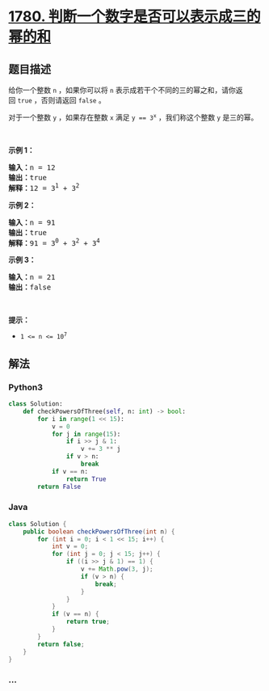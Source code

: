 # [1780. 判断一个数字是否可以表示成三的幂的和](https://leetcode-cn.com/problems/check-if-number-is-a-sum-of-powers-of-three)



## 题目描述

<!-- 这里写题目描述 -->

<p>给你一个整数 <code>n</code> ，如果你可以将 <code>n</code> 表示成若干个不同的三的幂之和，请你返回 <code>true</code> ，否则请返回 <code>false</code> 。</p>

<p>对于一个整数 <code>y</code> ，如果存在整数 <code>x</code> 满足 <code>y == 3<sup>x</sup></code> ，我们称这个整数 <code>y</code> 是三的幂。</p>

<p> </p>

<p><strong>示例 1：</strong></p>

<pre><b>输入：</b>n = 12
<b>输出：</b>true
<b>解释：</b>12 = 3<sup>1</sup> + 3<sup>2</sup>
</pre>

<p><strong>示例 2：</strong></p>

<pre><b>输入：</b>n = 91
<b>输出：</b>true
<b>解释：</b>91 = 3<sup>0</sup> + 3<sup>2</sup> + 3<sup>4</sup>
</pre>

<p><strong>示例 3：</strong></p>

<pre><b>输入：</b>n = 21
<b>输出：</b>false
</pre>

<p> </p>

<p><strong>提示：</strong></p>

<ul>
	<li><code>1 &lt;= n &lt;= 10<sup>7</sup></code></li>
</ul>


## 解法

<!-- 这里可写通用的实现逻辑 -->

<!-- tabs:start -->

### **Python3**

<!-- 这里可写当前语言的特殊实现逻辑 -->

```python
class Solution:
    def checkPowersOfThree(self, n: int) -> bool:
        for i in range(1 << 15):
            v = 0
            for j in range(15):
                if i >> j & 1:
                    v += 3 ** j
                if v > n:
                    break
            if v == n:
                return True
        return False

```

### **Java**

<!-- 这里可写当前语言的特殊实现逻辑 -->

```java
class Solution {
    public boolean checkPowersOfThree(int n) {
        for (int i = 0; i < 1 << 15; i++) {
            int v = 0;
            for (int j = 0; j < 15; j++) {
                if ((i >> j & 1) == 1) {
                    v += Math.pow(3, j);
                    if (v > n) {
                        break;
                    }
                }
            }
            if (v == n) {
                return true;
            }
        }
        return false;
    }
}
```

### **...**

```

```

<!-- tabs:end -->
